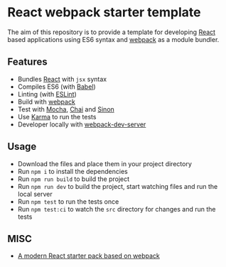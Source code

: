 # React webpack starter template

The aim of this repository is to provide a template for developing [React](https://facebook.github.io/react/) based applications using ES6 syntax and [webpack](https://webpack.github.io/) as a module bundler.

## Features

* Bundles [React](https://facebook.github.io/react/) with `jsx` syntax
* Compiles ES6 (with [Babel](https://babeljs.io/))
* Linting (with [ESLint](http://eslint.org/))
* Build with [webpack](https://webpack.github.io/)
* Test with [Mocha](http://mochajs.org/), [Chai](http://chaijs.com/) and [Sinon](http://sinonjs.org/)
* Use [Karma](http://karma-runner.github.io/) to run the tests
* Developer locally with [webpack-dev-server](http://webpack.github.io/docs/webpack-dev-server.html)

## Usage

* Download the files and place them in your project directory
* Run `npm i` to install the dependencies
* Run `npm run build` to build the project
* Run `npm run dev` to build the project, start watching files and run the local server
* Run `npm test` to run the tests once
* Run `npm test:ci` to watch the `src` directory for changes and run the tests

## MISC

* [A modern React starter pack based on webpack](http://krasimirtsonev.com/blog/article/a-modern-react-starter-pack-based-on-webpack)
